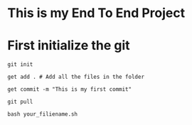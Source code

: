 # This is my End To End Project

# First initialize the git

```
git init
```

```
get add . # Add all the files in the folder
```
```
get commit -m "This is my first commit"
```
```
git pull
```

```
bash your_filiename.sh
```